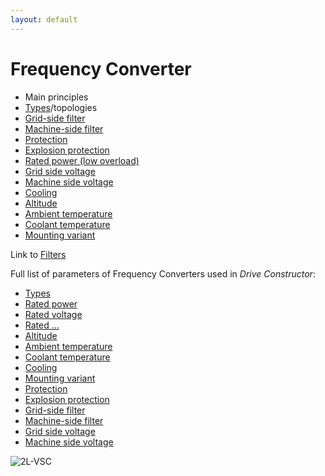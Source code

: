 ```yaml
---
layout: default
---
```


# Frequency Converter

* Main principles
* [Types](FC-types.html)/topologies
* [Grid-side filter](FC-grid-side-filter.html)
* [Machine-side filter](FC-machine-side-filter.html)
* [Protection](FC-protection.html)
* [Explosion protection](FC-explosion-protection.html)
* [Rated power (low overload)](FC-rated-power.html)
* [Grid side voltage](FC-grid-side-voltage.html)
* [Machine side voltage](FC-machine-side-voltage.html)
* [Cooling](FC-cooling.html)
* [Altitude](FC-altitude.html)
* [Ambient temperature](FC-ambient-temperature.html)
* [Coolant temperature](FC-coolant-temperature.html)
* [Mounting variant](FC-mounting-variant.html)
 
Link to [Filters](filters.html)

Full list of parameters of Frequency Converters used in *Drive Constructor*:

* [Types](FC-types.html)
* [Rated power](FC-rated-power.html)
* [Rated voltage](FC-rated-voltage.html)
* [Rated ...](FC-rated-synchronous-speed.html)
* [Altitude](FC-altitude.html)
* [Ambient temperature](FC-ambient-temperature.html)
* [Coolant temperature](FC-coolant-temperature.html)
* [Cooling](FC-cooling.html)
* [Mounting variant](FC-mounting-variant.html)
* [Protection](FC-protection.html)
* [Explosion protection](FC-explosion-protection.html)
* [Grid-side filter](FC-grid-side-filter.html)
* [Machine-side filter](FC-machine-side-filter.html)
* [Grid side voltage](FC-grid-side-voltage.html)
* [Machine side voltage](FC-machine-side-voltage.html)

![2L-VSC](image/fc-topologies/2l-vsc.png)

